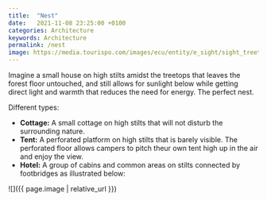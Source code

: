 ```yaml
---
title:  "Nest"
date:   2021-11-08 23:25:00 +0100
categories: Architecture
keywords: Architecture
permalink: /nest
image: https://media.tourispo.com/images/ecu/entity/e_sight/sight_treetop-walk-neckertal-mogelsberg_n72881-156419-1_l.jpg
---
```

Imagine a small house on high stilts amidst the treetops that leaves the forest floor untouched, and still allows for sunlight below while getting direct light and warmth that reduces the need for energy. The perfect nest.

Different types:
* **Cottage:** A small cottage on high stilts that will not disturb the surrounding nature.
* **Tent:** A perforated platform on high stilts that is barely visible. The perforated floor allows campers to pitch theur own tent high up in the air and enjoy the view.
* **Hotel:** A group of cabins and common areas on stilts connected by footbridges as illustrated below:

![]({{ page.image | relative_url }})

<!-- ![image tooltip here](https://media.tourispo.com/images/ecu/entity/e_sight/sight_treetop-walk-neckertal-mogelsberg_n72881-156419-1_l.jpg) -->
